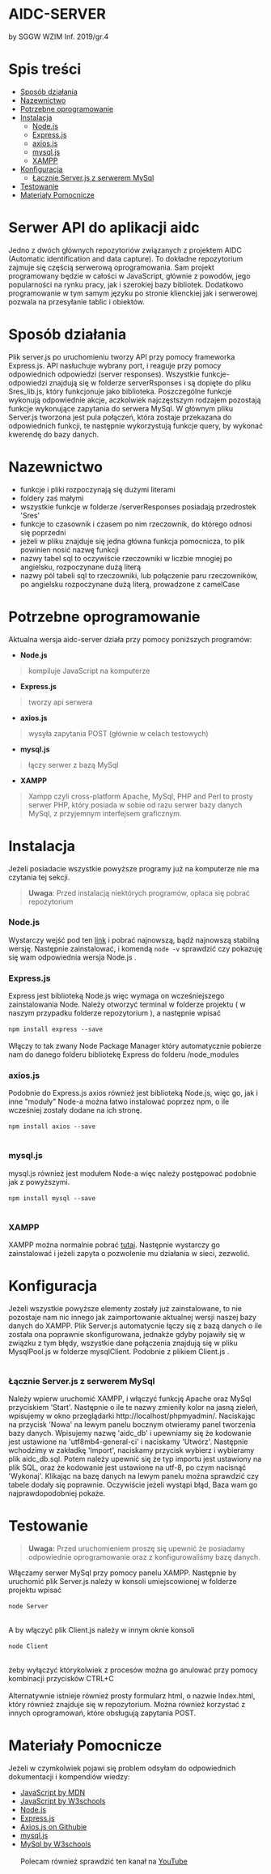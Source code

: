 # AIDC-SERVER
by SGGW WZIM Inf. 2019/gr.4

# Spis treści
- [Sposób działania](#sposób-działania)
- [Nazewnictwo](#nazewnictwo)
- [Potrzebne oprogramowanie](#potrzebne-oprogramowanie)
- [Instalacja](#instalacja)
  - [Node.js](#nodejs)
  - [Express.js](#expressjs)
  - [axios.js](#axiosjs)
  - [mysql.js](#mysqljs)
  - [XAMPP](#xampp)
- [Konfiguracja](#konfiguracja)
  - [Łącznie Server.js z serwerem MySql](#łącznie-serverjs-z-serwerem-mysql)
- [Testowanie](#testowanie)
- [Materiały Pomocnicze](#materiały-pomocnicze)


# Serwer API do aplikacji aidc

Jedno z dwóch głównych repozytoriów związanych z projektem AIDC (Automatic identification and data capture).
To dokładne repozytorium zajmuje się częścią serwerową oprogramowania. Sam projekt programowany będzie w całości
w JavaScript, głównie z powodów, jego popularności na rynku pracy, jak i szerokiej bazy bibliotek. Dodatkowo programowanie
w tym samym języku po stronie klienckiej jak i serwerowej pozwala na przesyłanie tablic i obiektów.

# Sposób działania

Plik server.js po uruchomieniu tworzy API przy pomocy frameworka Express.js.
API nasłuchuje wybrany port, i reaguje przy pomocy odpowiednich odpowiedzi (server responses).
Wszystkie funkcje-odpowiedzi znajdują się w folderze serverRsponses i są dopięte do pliku Sres_lib.js,
który funkcjonuje jako biblioteka. Poszczególne funkcje wykonują odpowiednie akcje, aczkolwiek najczęstszym
rodzajem pozostają funkcje wykonujące zapytania do serwera MySql. W głównym pliku Server.js tworzona jest
pula połączeń, która zostaje przekazana do odpowiednich funkcji, te następnie wykorzystują funkcje query,
by wykonać kwerendę do bazy danych.

# Nazewnictwo
- funkcje i pliki rozpoczynają się dużymi literami
- foldery zaś małymi
- wszystkie funkcje w folderze /serverResponses posiadają przedrostek 'Sres'
- funkcje to czasownik i czasem po nim rzeczownik, do którego odnosi się poprzedni
- jeżeli w pliku znajduje się jedna główna funkcja pomocnicza, to plik powinien nosić nazwę funkcji
- nazwy tabel sql to oczywiście rzeczowniki w liczbie mnogiej po angielsku, rozpoczynane dużą literą
- nazwy pól tabeli sql to rzeczowniki, lub połączenie paru rzeczowników, po angielsku rozpoczynane dużą literą, prowadzone z camelCase

# Potrzebne oprogramowanie

Aktualna wersja aidc-server działa przy pomocy poniższych programów:
- **Node.js**
>kompiluje JavaScript na komputerze
- **Express.js**
>tworzy api serwera
- **axios.js**
>wysyła zapytania POST (głównie w celach testowych)
- **mysql.js**
>łączy serwer z bazą MySql
- **XAMPP**
>Xampp czyli cross-platform Apache, MySql, PHP and Perl to prosty serwer PHP, który posiada w sobie od razu
serwer bazy danych MySql, z przyjemnym interfejsem graficznym.



# Instalacja
Jeżeli posiadacie wszystkie powyższe programy już na komputerze nie ma czytania tej sekcji.
> **Uwaga**: Przed instalacją niektórych programów, opłaca się pobrać repozytorium

### Node.js
Wystarczy wejść pod ten [link](https://nodejs.org/en/) i pobrać najnowszą, bądź najnowszą stabilną wersję. Następnie zainstalować, 
i komendą `node -v` sprawdzić czy pokazuję się wam odpowiednia wersja Node.js .

### Express.js
Express jest biblioteką Node.js więc wymaga on wcześniejszego zainstalowania Node. 
Należy otworzyć terminal w folderze projektu ( w naszym przypadku folderze repozytorium ),
a następnie wpisać
</br></br> 
`npm install express --save`
</br></br>
Włączy to tak zwany
Node Package Manager który automatycznie pobierze nam do danego folderu bibliotekę Express
do folderu /node_modules

### axios.js
Podobnie do Express.js axios również jest biblioteką Node.js, więc go, jak i inne
"moduły" Node-a można łatwo instalować poprzez npm, o ile wcześniej zostały dodane na ich stronę.
</br></br> 
`npm install axios --save`
</br></br>

### mysql.js
mysql.js również jest modułem Node-a więc należy postępować podobnie jak z powyższymi.
</br></br> 
`npm install mysql --save`
</br></br>

### XAMPP
XAMPP można normalnie pobrać [tutaj](https://www.apachefriends.org/pl/index.html). Następnie wystarczy go
zainstalować i jeżeli zapyta o pozwolenie mu działania w sieci, zezwolić.

# Konfiguracja
Jeżeli wszystkie powyższe elementy zostały już zainstalowane, to nie pozostaje nam nic innego jak
zaimportowanie aktualnej wersji naszej bazy danych do XAMPP. Plik Server.js automatycnie łączy się z bazą danych o ile została ona poprawnie skonfigurowana,
jednakże gdyby pojawiły się w związku z tym błędy, wszystkie dane połączenia znajdują się w pliku MysqlPool.js w folderze mysqlClient. Podobnie z plikiem Client.js .
</br></br>
### Łącznie Server.js z serwerem MySql
Należy wpierw uruchomić XAMPP, i włączyć funkcję Apache oraz MySql przyciskiem 'Start'.
Następnie o ile te nazwy zmieniły kolor na jasną zieleń, wpisujemy w okno przeglądarki http://localhost/phpmyadmin/.
Naciskając na przycisk 'Nowa' na lewym panelu bocznym otwieramy panel tworzenia bazy danych. Wpisujemy nazwę 'aidc_db' i upewniamy się że kodowanie jest ustawione na 'utf8mb4-general-ci' i naciskamy 'Utwórz'.
Następnie wchodzimy w zakładkę 'Import', naciskamy przycisk wybierz i wybieramy plik aidc_db.sql.
Potem należy upewnić się że typ importu jest ustawiony na plik SQL, oraz że kodowanie jest ustawione na utf-8, po czym nacisnąć 'Wykonaj'.
Klikając na bazę danych na lewym panelu można sprawdzić czy tabele dodały się poprawnie. Oczywiście jeżeli wystąpi błąd, Baza wam go najprawdopodobniej pokaże.

# Testowanie
> **Uwaga:** Przed uruchomieniem proszę się upewnić że posiadamy odpowiednie oprogramowanie oraz z konfigurowaliśmy bazę danych.

Włączamy serwer MySql przy pomocy panelu XAMPP.
Następnie by uruchomić plik Server.js należy w konsoli umiejscowionej w folderze projektu wpisać
</br></br> 
`node Server`
</br></br>

A by włączyć plik Client.js należy w innym oknie konsoli
</br></br> 
`node Client`
</br></br>

żeby wyłączyć którykolwiek z procesów można go anulować przy pomocy kombinacji przycisków CTRL+C
</br></br>
Alternatywnie istnieje również prosty formularz html, o nazwie Index.html, który również znajduje się w repozytorium.
Można również korzystać z innych oprogramowań, które obsługują zapytania POST.

# Materiały Pomocnicze
Jeżeli w czymkolwiek pojawi się problem odsyłam do odpowiednich dokumentacji i kompendiów wiedzy:
- [JavaScript by MDN](https://developer.mozilla.org/pl/docs/Web/JavaScript)
- [JavaScript by W3schools](https://www.w3schools.com/js/DEFAULT.asp)
- [Node.js](https://nodejs.org/dist/latest-v15.x/docs/api/)
- [Express.js](https://expressjs.com)
- [Axios.js on Githubie](https://github.com/axios/axios#axios)
- [mysql.js](https://www.npmjs.com/package/mysql)
- [MySql by W3schools](https://www.w3schools.com/sql/default.asp)
</br></br>
Polecam również sprawdzić ten kanał na [YouTube](https://www.youtube.com/channel/UCW5YeuERMmlnqo4oq8vwUpg)


